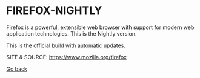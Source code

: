 # FIREFOX-NIGHTLY

 Firefox is a powerful, extensible web browser with support 
 for modern web application technologies. 
 This is the Nightly version.
 
 This is the official build with automatic updates. 
 
 SITE &
 SOURCE: https://www.mozilla.org/firefox

 [Go back](https://portable-linux-apps.github.io/apps.html)
